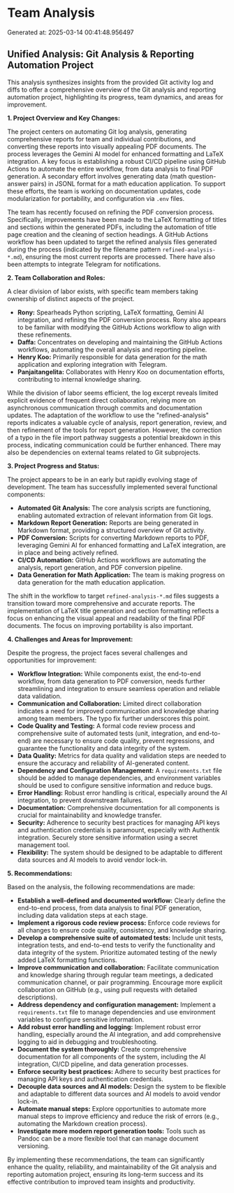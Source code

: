 # Team Analysis
Generated at: 2025-03-14 00:41:48.956497

## Unified Analysis: Git Analysis & Reporting Automation Project

This analysis synthesizes insights from the provided Git activity log and diffs to offer a comprehensive overview of the Git analysis and reporting automation project, highlighting its progress, team dynamics, and areas for improvement.

**1. Project Overview and Key Changes:**

The project centers on automating Git log analysis, generating comprehensive reports for team and individual contributions, and converting these reports into visually appealing PDF documents.  The process leverages the Gemini AI model for enhanced formatting and LaTeX integration. A key focus is establishing a robust CI/CD pipeline using GitHub Actions to automate the entire workflow, from data analysis to final PDF generation.  A secondary effort involves generating data (math question-answer pairs) in JSONL format for a math education application. To support these efforts, the team is working on documentation updates, code modularization for portability, and configuration via `.env` files.

The team has recently focused on refining the PDF conversion process. Specifically, improvements have been made to the LaTeX formatting of titles and sections within the generated PDFs, including the automation of title page creation and the cleaning of section headings. A GitHub Actions workflow has been updated to target the refined analysis files generated during the process (indicated by the filename pattern `refined-analysis-*.md`), ensuring the most current reports are processed.  There have also been attempts to integrate Telegram for notifications.

**2. Team Collaboration and Roles:**

A clear division of labor exists, with specific team members taking ownership of distinct aspects of the project.

*   **Rony:** Spearheads Python scripting, LaTeX formatting, Gemini AI integration, and refining the PDF conversion process. Rony also appears to be familiar with modifying the GitHub Actions workflow to align with these refinements.
*   **Daffa:** Concentrates on developing and maintaining the GitHub Actions workflows, automating the overall analysis and reporting pipeline.
*   **Henry Koo:** Primarily responsible for data generation for the math application and exploring integration with Telegram.
*   **Panjaitangelita:** Collaborates with Henry Koo on documentation efforts, contributing to internal knowledge sharing.

While the division of labor seems efficient, the log excerpt reveals limited explicit evidence of frequent direct collaboration, relying more on asynchronous communication through commits and documentation updates. The adaptation of the workflow to use the "refined-analysis" reports indicates a valuable cycle of analysis, report generation, review, and then refinement of the tools for report generation. However, the correction of a typo in the file import pathway suggests a potential breakdown in this process, indicating communication could be further enhanced. There may also be dependencies on external teams related to Git subprojects.

**3. Project Progress and Status:**

The project appears to be in an early but rapidly evolving stage of development. The team has successfully implemented several functional components:

*   **Automated Git Analysis:** The core analysis scripts are functioning, enabling automated extraction of relevant information from Git logs.
*   **Markdown Report Generation:** Reports are being generated in Markdown format, providing a structured overview of Git activity.
*   **PDF Conversion:**  Scripts for converting Markdown reports to PDF, leveraging Gemini AI for enhanced formatting and LaTeX integration, are in place and being actively refined.
*   **CI/CD Automation:** GitHub Actions workflows are automating the analysis, report generation, and PDF conversion pipeline.
*   **Data Generation for Math Application:** The team is making progress on data generation for the math education application.

The shift in the workflow to target `refined-analysis-*.md` files suggests a transition toward more comprehensive and accurate reports. The implementation of LaTeX title generation and section formatting reflects a focus on enhancing the visual appeal and readability of the final PDF documents. The focus on improving portability is also important.

**4. Challenges and Areas for Improvement:**

Despite the progress, the project faces several challenges and opportunities for improvement:

*   **Workflow Integration:**  While components exist, the end-to-end workflow, from data generation to PDF conversion, needs further streamlining and integration to ensure seamless operation and reliable data validation.
*   **Communication and Collaboration:**  Limited direct collaboration indicates a need for improved communication and knowledge sharing among team members.  The typo fix further underscores this point.
*   **Code Quality and Testing:** A formal code review process and comprehensive suite of automated tests (unit, integration, and end-to-end) are necessary to ensure code quality, prevent regressions, and guarantee the functionality and data integrity of the system.
*   **Data Quality:**  Metrics for data quality and validation steps are needed to ensure the accuracy and reliability of AI-generated content.
*   **Dependency and Configuration Management:** A `requirements.txt` file should be added to manage dependencies, and environment variables should be used to configure sensitive information and reduce bugs.
*   **Error Handling:** Robust error handling is critical, especially around the AI integration, to prevent downstream failures.
*   **Documentation:** Comprehensive documentation for all components is crucial for maintainability and knowledge transfer.
*   **Security:** Adherence to security best practices for managing API keys and authentication credentials is paramount, especially with Authentik integration. Securely store sensitive information using a secret management tool.
*   **Flexibility:** The system should be designed to be adaptable to different data sources and AI models to avoid vendor lock-in.

**5. Recommendations:**

Based on the analysis, the following recommendations are made:

*   **Establish a well-defined and documented workflow:** Clearly define the end-to-end process, from data analysis to final PDF generation, including data validation steps at each stage.
*   **Implement a rigorous code review process:** Enforce code reviews for all changes to ensure code quality, consistency, and knowledge sharing.
*   **Develop a comprehensive suite of automated tests:** Include unit tests, integration tests, and end-to-end tests to verify the functionality and data integrity of the system. Prioritize automated testing of the newly added LaTeX formatting functions.
*   **Improve communication and collaboration:** Facilitate communication and knowledge sharing through regular team meetings, a dedicated communication channel, or pair programming. Encourage more explicit collaboration on GitHub (e.g., using pull requests with detailed descriptions).
*   **Address dependency and configuration management:** Implement a `requirements.txt` file to manage dependencies and use environment variables to configure sensitive information.
*   **Add robust error handling and logging:** Implement robust error handling, especially around the AI integration, and add comprehensive logging to aid in debugging and troubleshooting.
*   **Document the system thoroughly:** Create comprehensive documentation for all components of the system, including the AI integration, CI/CD pipeline, and data generation processes.
*   **Enforce security best practices:** Adhere to security best practices for managing API keys and authentication credentials.
*   **Decouple data sources and AI models:** Design the system to be flexible and adaptable to different data sources and AI models to avoid vendor lock-in.
*   **Automate manual steps:** Explore opportunities to automate more manual steps to improve efficiency and reduce the risk of errors (e.g., automating the Markdown creation process).
*   **Investigate more modern report generation tools:** Tools such as Pandoc can be a more flexible tool that can manage document versioning.

By implementing these recommendations, the team can significantly enhance the quality, reliability, and maintainability of the Git analysis and reporting automation project, ensuring its long-term success and its effective contribution to improved team insights and productivity.
